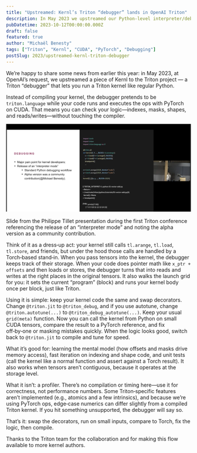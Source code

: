 ```yaml
---
title: "Upstreamed: Kernl’s Triton “debugger” lands in OpenAI Triton"
description: In May 2023 we upstreamed our Python-level interpreter/debugger for Triton kernels to the OpenAI Triton project; here’s what it is, how to use it, and where it helps.
pubDatetime: 2023-10-12T00:00:00.000Z
draft: false
featured: true
author: "Michaël Benesty"
tags: ["Triton", "Kernl", "CUDA", "PyTorch", "Debugging"]
postSlug: 2023/upstreamed-kernl-triton-debugger
---
```


We’re happy to share some news from earlier this year: in May 2023, at OpenAI’s request, we upstreamed a piece of Kernl to the Triton project — a Triton “debugger” that lets you run a Triton kernel like regular Python.

Instead of compiling your kernel, the debugger pretends to be `triton.language` while your code runs and executes the ops with PyTorch on CUDA. That means you can check your logic—indexes, masks, shapes, and reads/writes—without touching the compiler.

<!-- more -->

![Slide from the first Triton conference highlighting an “interpreter mode” and citing a community contribution.](triton.png)
<p class="caption">Slide from the Philippe Tillet presentation during the first Triton conference referencing the release of an “interpreter mode” and noting the alpha version as a community contribution.</p>

Think of it as a dress‑up act: your kernel still calls `tl.arange`, `tl.load`, `tl.store`, and friends, but under the hood those calls are handled by a Torch‑based stand‑in. When you pass tensors into the kernel, the debugger keeps track of their storage. When your code does pointer math like `x_ptr + offsets` and then loads or stores, the debugger turns that into reads and writes at the right places in the original tensors. It also walks the launch grid for you: it sets the current “program” (block) and runs your kernel body once per block, just like Triton.

Using it is simple: keep your kernel code the same and swap decorators. Change `@triton.jit` to `@triton_debug`, and if you use autotune, change `@triton.autotune(...)` to `@triton_debug_autotune(...)`. Keep your usual `grid(meta)` function. Now you can call the kernel from Python on small CUDA tensors, compare the result to a PyTorch reference, and fix off‑by‑one or masking mistakes quickly. When the logic looks good, switch back to `@triton.jit` to compile and tune for speed.

What it’s good for: learning the mental model (how offsets and masks drive memory access), fast iteration on indexing and shape code, and unit tests (call the kernel like a normal function and assert against a Torch result). It also works when tensors aren’t contiguous, because it operates at the storage level.

What it isn’t: a profiler. There’s no compilation or timing here—use it for correctness, not performance numbers. Some Triton‑specific features aren’t implemented (e.g., atomics and a few intrinsics), and because we’re using PyTorch ops, edge‑case numerics can differ slightly from a compiled Triton kernel. If you hit something unsupported, the debugger will say so.

That’s it: swap the decorators, run on small inputs, compare to Torch, fix the logic, then compile.

Thanks to the Triton team for the collaboration and for making this flow available to more kernel authors.
